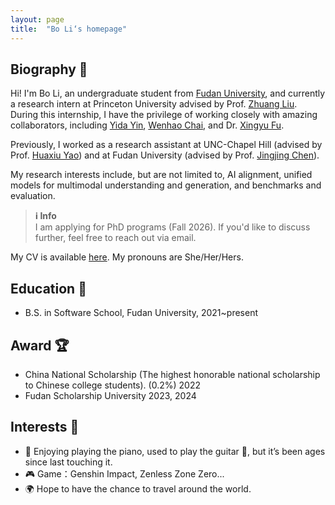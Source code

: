 ```yaml
---
layout: page
title:  "Bo Li‘s homepage"
---
```


Biography 🎒
---

Hi! I'm Bo Li, an undergraduate student from [Fudan University](https://www.fudan.edu.cn/), and currently a research intern at Princeton University advised by Prof. [Zhuang Liu](https://liuzhuang13.github.io/). During this internship, I have the privilege of working closely with amazing collaborators, including [Yida Yin](https://davidyyd.github.io/), [Wenhao Chai](https://wenhaochai.com/), and Dr. [Xingyu Fu](https://zeyofu.github.io/). 

Previously, I worked as a research assistant at UNC-Chapel Hill (advised by Prof. [Huaxiu Yao](https://www.huaxiuyao.io/)) and at Fudan University (advised by Prof. [Jingjing Chen](https://fvl.fudan.edu.cn/people/jingjingchen/)).

My research interests include, but are not limited to, AI alignment, unified models for multimodal understanding and generation, and benchmarks and evaluation.

> **ℹ️ Info**  
> I am applying for PhD programs (Fall 2026). If you'd like to discuss further, feel free to reach out via email.


My CV is available [here](CV_BoLi.pdf). My pronouns are She/Her/Hers.



Education 📖
---

* B.S. in Software School, Fudan University, 2021~present



Award 🏆
---

* China National Scholarship (The highest honorable national scholarship to Chinese college students). (0.2%) 2022
* Fudan Scholarship University 2023, 2024

  

Interests 🌟
---


* 🎹 Enjoying playing the piano, used to play the guitar 🎸, but it’s been ages since last touching it.
* 🎮 Game：Genshin Impact, Zenless Zone Zero...
* 🌍 Hope to have the chance to travel around the world.



<script type="text/javascript" id="mapmyvisitors"
src="//mapmyvisitors.com/map.js?d=baX9pNejoGYXetBWrsY62rkpqQAtxyLoAHL5_EEhv_8&cl=ffffff&w=300">
</script>


